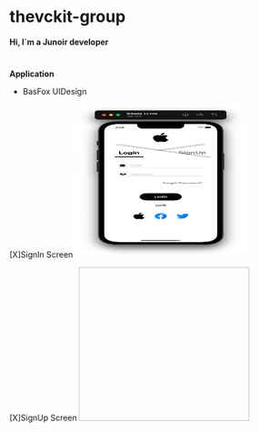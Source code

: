 # thevckit-group
**Hi, I`m a Junoir developer**
#

**Application**
+ BasFox
UIDesign

[X]SignIn Screen
<img src="https://github.com/vckit/thevckit-group/blob/master/BasFox/screens/sigin.png" width="300" height="270"/>

[X]SignUp Screen
<img scr="https://github.com/vckit/thevckit-group/blob/master/BasFox/screens/signup.png" width="300" height="270"/>
